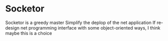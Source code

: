 # Socketor
Socketor is a greedy master 
Simplify the deplop of the net application
If re-design net programming interface with some object-oriented ways, I think maybe this is a choice

